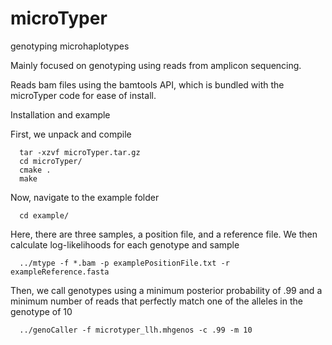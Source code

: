 # microTyper
genotyping microhaplotypes

Mainly focused on genotyping using reads from amplicon sequencing.  
  
Reads bam files using the bamtools API, which is bundled with the  
microTyper code for ease of install.
  
  
Installation and example

First, we unpack and compile  
```
  tar -xzvf microTyper.tar.gz
  cd microTyper/
  cmake .
  make
```
  
Now, navigate to the example folder  
```
  cd example/  
```
  
Here, there are three samples, a position file, and a reference file.
We then calculate log-likelihoods for each genotype and sample  
```
  ../mtype -f *.bam -p examplePositionFile.txt -r exampleReference.fasta  
```
  
Then, we call genotypes using a minimum posterior probability of .99 and a 
minimum number of reads that perfectly match one of the alleles in the genotype of 10  
```
  ../genoCaller -f microtyper_llh.mhgenos -c .99 -m 10
```
  


